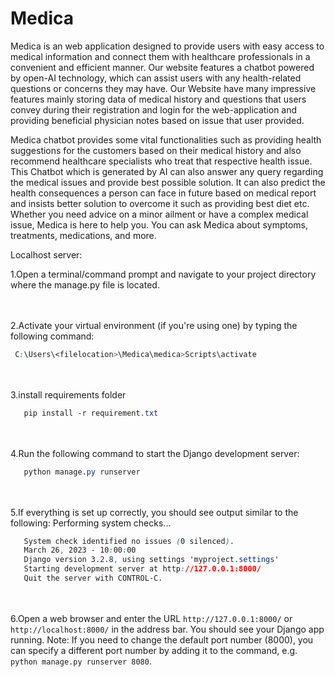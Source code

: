 
# Medica
<p>Medica is an web application designed to provide users with easy access to medical information and connect them with healthcare professionals in a convenient and efficient manner. Our website features a chatbot powered by open-AI technology, which can assist users with any health-related questions or concerns they may have. Our Website have many impressive features mainly storing data of medical history and questions that users convey during their registration and login for the web-application and providing beneficial physician notes based on issue that user provided.</p>

<p>Medica chatbot provides some vital functionalities such as providing health suggestions for the customers based on their medical history and also recommend healthcare specialists who treat that respective health issue. This Chatbot which is generated by AI can also answer any query regarding the medical issues and provide best possible solution. It can also predict the health consequences a person can face in future based on medical report  and insists better solution to overcome it such as providing best diet etc. Whether you need advice on a minor ailment or have a complex medical issue, Medica is here to help you. You can ask Medica about symptoms, treatments, medications, and more.</p>


Localhost server:


1.Open a terminal/command prompt and navigate to your project directory where the manage.py file is located.

<br></br>
2.Activate your virtual environment (if you're using one) by typing the following command:

```css
 C:\Users\<filelocation>\Medica\medica>Scripts\activate
```
<br></br>
3.install requirements folder


```css
   pip install -r requirement.txt
```
<br></br>
4.Run the following command to start the Django development server:


```css
   python manage.py runserver
```
<br></br>
5.If everything is set up correctly, you should see output similar to the following:
Performing system checks...


```css
   System check identified no issues (0 silenced).
   March 26, 2023 - 10:00:00
   Django version 3.2.8, using settings 'myproject.settings'
   Starting development server at http://127.0.0.1:8000/
   Quit the server with CONTROL-C.
```
<br></br>
6.Open a web browser and enter the URL `http://127.0.0.1:8000/` or `http://localhost:8000/` in the address bar. You should see your Django app running.
Note: If you need to change the default port number (8000), you can specify a different port number by adding it to the command, e.g. `python manage.py runserver 8080`.
